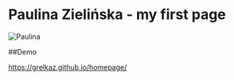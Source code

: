 # Paulina Zielińska - my first page

![Paulina](
https://scontent.fktw1-1.fna.fbcdn.net/v/t1.6435-9/36177506_1778143535585792_6369872452033445888_n.jpg?_nc_cat=105&ccb=1-7&_nc_sid=174925&_nc_ohc=WZKQ_w4zy7cAX9iDfMZ&_nc_ht=scontent.fktw1-1.fna&oh=00_AfAWMz6GTtwUgPe1fB25dOobgNZjkbo-BKbHZiJ1-G5FTw&oe=6404930E)

##Demo

https://grelkaz.github.io/homepage/

